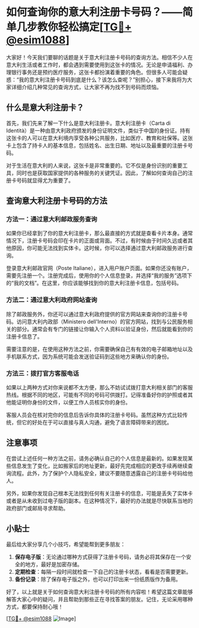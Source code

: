# 如何查询你的意大利注册卡号码？——简单几步教你轻松搞定[[TG💪+ @esim1088](https://t.me/s/esim1088)]

大家好！今天我们要聊的话题是关于意大利注册卡号码的查询方法。相信不少人在意大利生活或者工作时，都会遇到需要使用到这张卡的情况。无论是申请福利、办理银行事务还是预约医疗服务，这张卡都扮演着重要的角色。但很多人可能会疑惑：“我的意大利注册卡号码到底是什么？该怎么查呢？”别担心，接下来我将为大家详细介绍几种常见的查询方式，让大家不再为找不到号码而烦恼。

## 什么是意大利注册卡？

首先，我们先来了解一下什么是意大利注册卡。意大利注册卡（Carta di Identità）是一种由意大利政府颁发的身份证明文件，类似于中国的身份证。持有这张卡的人可以在意大利境内享受各种公共服务，比如医疗、教育和社保等。这张卡上包含了持卡人的基本信息，包括姓名、出生日期、地址以及最重要的注册卡号码。

对于生活在意大利的人来说，这张卡是非常重要的。它不仅是身份识别的重要工具，同时也是获取国家提供的各种服务的关键凭证。因此，了解如何查询自己的注册卡号码就显得尤为重要了。

## 查询意大利注册卡号码的方法

### 方法一：通过意大利邮政服务查询

如果你已经拿到了你的意大利注册卡，那么最直接的方式就是查看卡片本身。通常情况下，注册卡号码会印在卡片的正面或背面。不过，有时候由于时间久远或者其他原因，你可能无法找到实体卡。这时候，你可以选择通过意大利邮政服务进行查询。

登录意大利邮政官网（Poste Italiane），进入用户账户页面。如果你还没有账户，需要先注册一个。注册完成后，使用你的个人信息登录，并选择“我的服务”选项下的“我的文档”。在这里，你应该能够找到你的意大利注册卡信息，包括号码。

### 方法二：通过意大利政府网站查询

除了邮政服务外，你还可以通过意大利政府提供的官方网站来查询你的注册卡号码。访问意大利内政部（Ministero dell'Interno）的官方网站，找到与公民服务相关的部分。通常会有专门的链接让你输入个人资料以验证身份，然后就能看到你的注册卡信息了。

需要注意的是，在使用这种方法之前，你需要确保自己有有效的电子邮箱地址以及手机联系方式，因为系统可能会发送验证码到这些地方来确认你的身份。

### 方法三：拨打官方客服电话

如果以上两种方式对你来说都不太方便，那么不妨试试拨打意大利相关部门的客服热线。根据不同的地区，可能有不同的号码可供拨打。记得准备好你的护照或者其他能证明你身份的文件，以便工作人员核实你的身份。

客服人员会在核对完你的信息后告诉你具体的注册卡号码。虽然这种方式比较传统，但它的好处在于可以直接与真人沟通，避免了语言障碍带来的困扰。

## 注意事项

在尝试上述任何一种方法之前，请务必确认自己的个人信息是最新的。如果发现某些信息发生了变化，比如搬家后的地址更新，最好先完成相应的更改手续再继续查询流程。此外，为了保护个人隐私安全，建议不要随意透露自己的注册卡号码给他人。

另外，如果你发现自己根本无法找到任何有关注册卡的信息，可能是丢失了实体卡或者是从未收到过电子版的副本。在这种情况下，最好的办法就是尽快联系当地的政府部门或邮局寻求帮助。

## 小贴士

最后给大家分享几个小技巧，希望能帮到更多朋友：

1. **保存电子版**：无论通过哪种方式获得了注册卡号码，请务必将其保存在一个安全的地方，最好是加密存储。
2. **定期检查**：每隔一段时间就检查一下自己的注册卡状态，看看是否需要更新。
3. **备份记录**：除了保存电子版之外，也可以打印出来一份纸质版作为备用。

好了，以上就是关于如何查询意大利注册卡号码的所有内容啦！希望这篇文章能够解答大家心中的疑问，并且帮助到那些正在寻找答案的朋友。记住，无论采用哪种方式，都要保持耐心哦！

[[TG💪+ @esim1088](https://t.me/s/esim1088) ![Image](https://i.postimg.cc/4NQfJmqS/Snipaste-2025-05-13-00-14-12.png)]